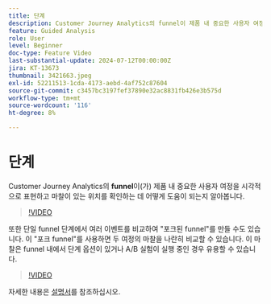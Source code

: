 ```yaml
---
title: 단계
description: Customer Journey Analytics의 funnel이 제품 내 중요한 사용자 여정을 시각적으로 표현하고 마찰이 있는 위치를 확인하는 방법에 대해 알아봅니다.
feature: Guided Analysis
role: User
level: Beginner
doc-type: Feature Video
last-substantial-update: 2024-07-12T00:00:00Z
jira: KT-13673
thumbnail: 3421663.jpeg
exl-id: 52211513-1cda-4173-aebd-4af752c87604
source-git-commit: c3457bc3197fef37890e32ac8831fb426e3b575d
workflow-type: tm+mt
source-wordcount: '116'
ht-degree: 8%

---
```


# 단계

Customer Journey Analytics의 **funnel**&#x200B;이(가) 제품 내 중요한 사용자 여정을 시각적으로 표현하고 마찰이 있는 위치를 확인하는 데 어떻게 도움이 되는지 알아봅니다.

>[!VIDEO](https://video.tv.adobe.com/v/3431277/?learn=on&captions=kor)

또한 단일 funnel 단계에서 여러 이벤트를 비교하여 &quot;포크된 funnel&quot;를 만들 수도 있습니다. 이 &quot;포크 funnel&quot;를 사용하면 두 여정의 마찰을 나란히 비교할 수 있습니다. 이 마찰은 funnel 내에서 단계 옵션이 있거나 A/B 실험이 실행 중인 경우 유용할 수 있습니다.

>[!VIDEO](https://video.tv.adobe.com/v/3445806/?learn=on&captions=kor)

자세한 내용은 [설명서](https://experienceleague.adobe.com/ko/docs/analytics-platform/using/guided-analysis/funnel/friction)를 참조하십시오.

